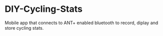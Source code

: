 # DIY-Cycling-Stats
Mobile app that connects to ANT+ enabled  bluetooth to record, diplay and store cycling stats. 
